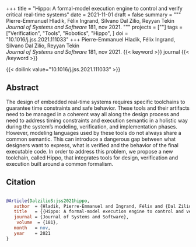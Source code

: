 +++
title = "Hippo: A formal-model execution engine to control and verify critical real-time systems"
date = 2021-11-01
draft = false
summary = """
Pierre-Emmanuel Hladik, Félix Ingrand, Silvano Dal Zilio, Reyyan Tekin <br />
_Journal of Systems and Software_ 181, nov 2021.
"""
projects = [""]
tags = ["Verification", "Tools", "Robotics", "Hippo", ]
doi = "10.1016/j.jss.2021.111033"
+++
Pierre-Emmanuel Hladik, Félix Ingrand, Silvano Dal Zilio, Reyyan Tekin <br />
_Journal of Systems and Software_ 181, nov 2021.
{{< keyword >}} journal {{< /keyword >}}


{{< doilink value="10.1016/j.jss.2021.111033" >}}

## Abstract
The design of embedded real-time systems requires specific toolchains to guarantee time
        constraints and safe behavior. These tools and their artifacts need to be managed in a
        coherent way all along the design process and need to address timing constraints and
        execution semantic in a holistic way during the system’s modeling, verification, and
        implementation phases. However, modeling languages used by these tools do not always share a
        common semantic. This can introduce a dangerous gap between what designers want to express,
        what is verified and the behavior of the final executable code. In order to address this
        problem, we propose a new toolchain, called Hippo, that integrates tools for design,
        verification and execution built around a common formalism.



## Citation

```bibtex

@Article{DalzilioS:jss2021hippo,
   author  = {Hladik, Pierre-Emmanuel and Ingrand, Félix and {Dal Zilio}, Silvano and Tekin, Reyyan},
   title   = {{Hippo: A formal-model execution engine to control and verify critical real-time systems}},
   journal = {Journal of Systems and Software},
    volume  = {181},
   month   = nov, 
   year    = 2021
}

````
